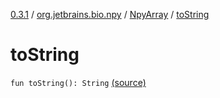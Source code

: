 [0.3.1](../../index.md) / [org.jetbrains.bio.npy](../index.md) / [NpyArray](index.md) / [toString](.)

# toString

`fun toString(): String` [(source)](https://github.com/JetBrains-Research/npy/blob/0.3.1/src/main/kotlin/org/jetbrains/bio/npy/Npy.kt#L334)